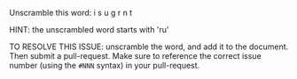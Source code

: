 Unscramble this word: i s u g r n t

HINT: the unscrambled word starts with 'ru'



TO RESOLVE THIS ISSUE: unscramble the word, and add it to the document. Then submit a pull-request.  Make sure to reference the correct issue  number (using the `#NNN` syntax) in your pull-request. 
